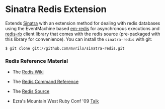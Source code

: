 Sinatra Redis Extension
========================

Extends [Sinatra](http://www.sinatrarb.com/) with an extension method for dealing with redis databases using the EventMachine based [em-redis](https://github.com/madsimian/em-redis) for asynchronous executions and [redis-rb](https://github.com/ezmobius/redis-rb) client library that comes with the redis source (pre-packaged with this library for convenience). You can install the `sinatra-redis` with git:

    $ git clone git://github.com/mvrilo/sinatra-redis.git

### Redis Reference Material

  * The [Redis Wiki](http://redis.io/documentation)

  * The [Redis Command Reference](http://redis.io/commands)

  * The [Redis Source](http://github.com/antirez/redis)

  * Ezra's Mountain West Ruby Conf '09 [Talk](http://confreaks.net/videos/62-mwrc2009-redis-key-value-nirvana)
